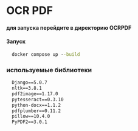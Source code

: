 # OCR PDF

####  для запуска перейдите в директорию OCRPDF
#### Запуск
```cmd
  docker compose up --build
```

### используемые библиотеки
```cmd
  Django==5.0.7
  nltk==3.8.1
  pdf2image==1.17.0
  pytesseract==0.3.10
  python-docx==1.1.2
  pdfplumber==0.11.2
  pillow==10.4.0
  PyPDF2==3.0.1
